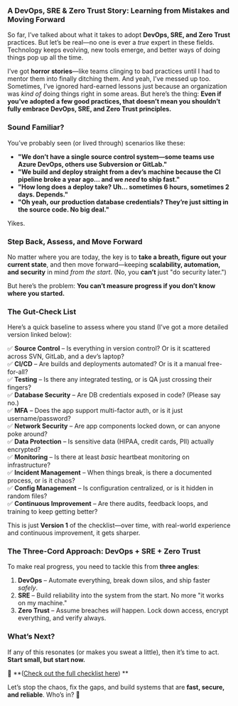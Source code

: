 ### **A DevOps, SRE & Zero Trust Story: Learning from Mistakes and Moving Forward**  

So far, I’ve talked about what it takes to adopt **DevOps, SRE, and Zero Trust** practices. But let’s be real—no one is ever a *true* expert in these fields. Technology keeps evolving, new tools emerge, and better ways of doing things pop up all the time.  

I’ve got **horror stories**—like teams clinging to bad practices until I had to mentor them into finally ditching them. And yeah, I’ve messed up too. Sometimes, I’ve ignored hard-earned lessons just because an organization was *kind of* doing things right in some areas. But here’s the thing: **Even if you’ve adopted a few good practices, that doesn’t mean you shouldn’t fully embrace DevOps, SRE, and Zero Trust principles.**  

### **Sound Familiar?**  
You’ve probably seen (or lived through) scenarios like these:  
- **"We don’t have a single source control system—some teams use Azure DevOps, others use Subversion or GitLab."**  
- **"We build and deploy straight from a dev’s machine because the CI pipeline broke a year ago… and we *need* to ship fast."**  
- **"How long does a deploy take? Uh… sometimes 6 hours, sometimes 2 days. Depends."**  
- **"Oh yeah, our production database credentials? They’re just sitting in the source code. No big deal."**  

Yikes.  

### **Step Back, Assess, and Move Forward**  
No matter where you are today, the key is to **take a breath, figure out your current state**, and then move forward—keeping **scalability, automation, and security** in mind *from the start*. (No, you **can’t** just "do security later.")  

But here’s the problem: **You can’t measure progress if you don’t know where you started.**  

### **The Gut-Check List**  
Here’s a quick baseline to assess where you stand (I’ve got a more detailed version linked below):  

✅ **Source Control** – Is everything in version control? Or is it scattered across SVN, GitLab, and a dev’s laptop?  
✅ **CI/CD** – Are builds and deployments automated? Or is it a manual free-for-all?  
✅ **Testing** – Is there any integrated testing, or is QA just crossing their fingers?  
✅ **Database Security** – Are DB credentials exposed in code? (Please say no.)  
✅ **MFA** – Does the app support multi-factor auth, or is it just username/password?  
✅ **Network Security** – Are app components locked down, or can anyone poke around?  
✅ **Data Protection** – Is sensitive data (HIPAA, credit cards, PII) actually encrypted?  
✅ **Monitoring** – Is there at least *basic* heartbeat monitoring on infrastructure?  
✅ **Incident Management** – When things break, is there a documented process, or is it chaos?  
✅ **Config Management** – Is configuration centralized, or is it hidden in random files?  
✅ **Continuous Improvement** – Are there audits, feedback loops, and training to keep getting better?  

This is just **Version 1** of the checklist—over time, with real-world experience and continuous improvement, it gets sharper.  

### **The Three-Cord Approach: DevOps + SRE + Zero Trust**  
To make real progress, you need to tackle this from **three angles**:  
1. **DevOps** – Automate everything, break down silos, and ship faster *safely*.  
2. **SRE** – Build reliability into the system from the start. No more "it works on my machine."  
3. **Zero Trust** – Assume breaches *will* happen. Lock down access, encrypt everything, and verify always.  

### **What’s Next?**  
If any of this resonates (or makes you sweat a little), then it’s time to act. **Start small, but start now.**  

🔗 **([Check out the full checklist here](https://github.com/romerse73/DevOps/blob/main/Documents/Articles/ZreoTrust-DEVOPS-SRE/ZeroT-DevOps-SREList.md))  **

Let’s stop the chaos, fix the gaps, and build systems that are **fast, secure, and reliable**. Who’s in? 🚀
